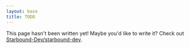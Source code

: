 ```yaml
---
layout: base
title: TODO
---
```


This page hasn't been written yet! Maybe you'd like to write it? Check out [Starbound-Dev/starbound-dev](https://github.com/Starbound-Dev/starbound-dev).
